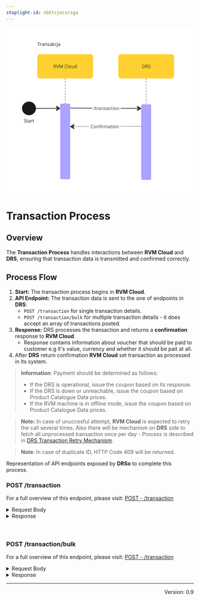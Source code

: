 ```yaml
---
stoplight-id: nb5tsjecxrsga
---
```


![TransactionProcess.png](../../assets/images/TransactionDataExchange.png)

# Transaction Process

## Overview

The **Transaction Process** handles interactions between **RVM Cloud** and **DRS**, ensuring that transaction data is transmitted and confirmed correctly.

## Process Flow

1. **Start:** The transaction process begins in **RVM Cloud**.
2. **API Endpoint:** The transaction data is sent to the one of endpoints in **DRS**:
   - `POST /transaction` for single transaction details.
   - `POST /transaction/bulk` for multiple transaction details - it does accept an array of transactions posted.
3. **Response:** DRS processes the transaction and returns a **confirmation** response to **RVM Cloud**.
   - Response contains information about voucher that should be paid to customer e.g it's value, currency and whether it should be pait at all.
4. After **DRS** return confirmation **RVM Cloud** set transaction as processed in its system.

<!-- theme: none --> 
> **Information**: Payment should be determined as follows:
>
>   - If the DRS is operational, issue the coupon based on its response.
>   - If the DRS is down or unreachable, issue the coupon based on Product Catalogue Data prices.
>   - If the RVM machine is in offline mode, issue the coupon based on Product Catalogue Data prices.


> **Note:** In case of unuccesful attempt, **RVM Cloud** is expected to retry the call several times. Also there will be mechanism on **DRS** side to fetch all unprocessed transaction once per day - Process is described in [DRS Transaction Retry Mechanism](Retry-Transaction-Fetch.md).

> **Note**: In case of duplicate ID, HTTP Code 409 will be returned.


<!--
type: tab
title: DRS
-->

Representation of API endpoints exposed by **DRSo** to complete this process.

### POST /transaction

For a full overview of this endpoint, please visit: [POST - /transaction](../../drs-openapi.yaml/paths/~1transaction/post)

<details>
<summary>Request Body</summary>

```yaml jsonSchema
  $ref: '../../models/Transaction.yaml'
```

</details>

<details>
<summary>Response</summary>

```yaml jsonSchema
  $ref: '../../drs-openapi.yaml#/components/schemas/TransactionConfirmation'
```

</details>
<br> <br>


### POST /transaction/bulk

For a full overview of this endpoint, please visit: [POST - /transaction](../../drs-openapi.yaml/paths/~1transaction~1bulk/post)

<details>
<summary>Request Body</summary>

```yaml jsonSchema
  $ref: '../../drs-openapi.yaml#/components/schemas/BulkTransaction'
```

</details>
<details>
<summary>Response</summary>

```yaml jsonSchema
  $ref: '../../drs-openapi.yaml#/components/schemas/BulkTransactionConfirmation'
```

</details>

<!-- type: tab-end -->

---
<div style="text-align: right"> Version: 0.9</div>

